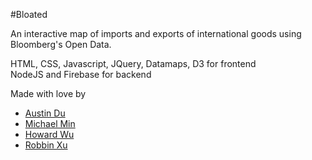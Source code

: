 #Bloated


An interactive map of imports and exports of international goods using Bloomberg's Open Data. 

HTML, CSS, Javascript, JQuery, Datamaps, D3 for frontend <br>
NodeJS and Firebase for backend

Made with love by
<ul>
<li><a href="https://github.com/AustinDu">Austin Du</a></li>
<li><a href="https://github.com/MXYMIN">Michael Min</a></li>
<li><a href="https://github.com/thefatbuddha">Howard Wu</a></li>
<li><a href="https://github.com/cspanda">Robbin Xu</a></li>
</ul>
